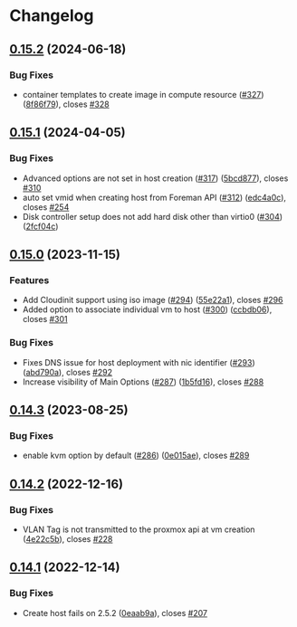 # Changelog

## [0.15.2](https://github.com/theforeman/foreman_fog_proxmox/compare/v0.15.1...v0.15.2) (2024-06-18)


### Bug Fixes

* container templates to create image in compute resource ([#327](https://github.com/theforeman/foreman_fog_proxmox/issues/327)) ([8f86f79](https://github.com/theforeman/foreman_fog_proxmox/commit/8f86f79f74606be8b0ccfc6ec89f2f1b729f68f4)), closes [#328](https://github.com/theforeman/foreman_fog_proxmox/issues/328)

## [0.15.1](https://github.com/theforeman/foreman_fog_proxmox/compare/v0.15.0...v0.15.1) (2024-04-05)


### Bug Fixes

* Advanced options are not set in host creation ([#317](https://github.com/theforeman/foreman_fog_proxmox/issues/317)) ([5bcd877](https://github.com/theforeman/foreman_fog_proxmox/commit/5bcd87796a8f26725a79397904911252b5991f6f)), closes [#310](https://github.com/theforeman/foreman_fog_proxmox/issues/310)
* auto set vmid when creating host from Foreman API ([#312](https://github.com/theforeman/foreman_fog_proxmox/issues/312)) ([edc4a0c](https://github.com/theforeman/foreman_fog_proxmox/commit/edc4a0c93a5a1d5c0ed336174147a62cbc241e86)), closes [#254](https://github.com/theforeman/foreman_fog_proxmox/issues/254)
* Disk controller setup does not add hard disk other than virtio0 ([#304](https://github.com/theforeman/foreman_fog_proxmox/issues/304)) ([2fcf04c](https://github.com/theforeman/foreman_fog_proxmox/commit/2fcf04c84d2071c9ab3b15f1d4004da4e0567903))

## [0.15.0](https://github.com/theforeman/foreman_fog_proxmox/compare/v0.14.3...v0.15.0) (2023-11-15)


### Features

* Add Cloudinit support using iso image ([#294](https://github.com/theforeman/foreman_fog_proxmox/issues/294)) ([55e22a1](https://github.com/theforeman/foreman_fog_proxmox/commit/55e22a1f58c78371870a25aae9d14f62a096a42d)), closes [#296](https://github.com/theforeman/foreman_fog_proxmox/issues/296)
* Added option to associate individual vm to host ([#300](https://github.com/theforeman/foreman_fog_proxmox/issues/300)) ([ccbdb06](https://github.com/theforeman/foreman_fog_proxmox/commit/ccbdb0664d32e48aba47847a2a89bba7a2ba54f3)), closes [#301](https://github.com/theforeman/foreman_fog_proxmox/issues/301)


### Bug Fixes

* Fixes DNS issue for host deployment with nic identifier ([#293](https://github.com/theforeman/foreman_fog_proxmox/issues/293)) ([abd790a](https://github.com/theforeman/foreman_fog_proxmox/commit/abd790a7f286e4fffc4d80a4415af2a44c9baa0c)), closes [#292](https://github.com/theforeman/foreman_fog_proxmox/issues/292)
* Increase visibility of Main Options ([#287](https://github.com/theforeman/foreman_fog_proxmox/issues/287)) ([1b5fd16](https://github.com/theforeman/foreman_fog_proxmox/commit/1b5fd16f73a18adb521d661db555bcae5b20ff0c)), closes [#288](https://github.com/theforeman/foreman_fog_proxmox/issues/288)

## [0.14.3](https://github.com/theforeman/foreman_fog_proxmox/compare/v0.14.2...v0.14.3) (2023-08-25)


### Bug Fixes

* enable kvm option by default ([#286](https://github.com/theforeman/foreman_fog_proxmox/issues/286)) ([0e015ae](https://github.com/theforeman/foreman_fog_proxmox/commit/0e015ae2843d5e41a202d2bf200a6780eab5e5ad)), closes [#289](https://github.com/theforeman/foreman_fog_proxmox/issues/289)

## [0.14.2](https://github.com/theforeman/foreman_fog_proxmox/compare/v0.14.1...v0.14.2) (2022-12-16)


### Bug Fixes

* VLAN Tag is not transmitted to the proxmox api at vm creation ([4e22c5b](https://github.com/theforeman/foreman_fog_proxmox/commit/4e22c5b9e761aeb63707c184645b13fa0f7826c6)), closes [#228](https://github.com/theforeman/foreman_fog_proxmox/issues/228)

## [0.14.1](https://github.com/theforeman/foreman_fog_proxmox/compare/v0.14.0...v0.14.1) (2022-12-14)


### Bug Fixes

* Create host fails on 2.5.2 ([0eaab9a](https://github.com/theforeman/foreman_fog_proxmox/commit/0eaab9ae118e3ab7ee7b0b064c45cba1ab0438f7)), closes [#207](https://github.com/theforeman/foreman_fog_proxmox/issues/207)
